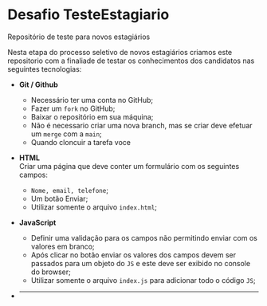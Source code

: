# Desafio TesteEstagiario
Repositório de teste para novos estagiários 


Nesta etapa do processo seletivo de novos estagiários criamos este repositorio com a finaliade de testar os conhecimentos dos candidatos nas seguintes tecnologias:

- **Git / Github**<br>
  - Necessário ter uma conta no GitHub;
  - Fazer um `fork` no GitHub;
  - Baixar o repositório em sua máquina; 
  - Não é necessario criar uma nova branch, mas se criar deve efetuar um `merge` com a `main`; 
  - Quando cloncuir a tarefa voce 


- **HTML**<br> 
  Criar uma página que deve conter um formulário com os seguintes campos: 
  - `Nome, email, telefone`;
  - Um botão Enviar;
  - Utilizar somente o arquivo `index.html`;

- **JavaScript**<br>
  - Definir uma validação para os campos não permitindo enviar com os valores em branco;   
  - Após clicar no botão enviar os valores dos campos devem ser passados para um objeto do `JS` e este deve ser exibido no console do browser;
  - Utilizar somente o arquivo `index.js` para adicionar todo o código `JS`;

- ****
